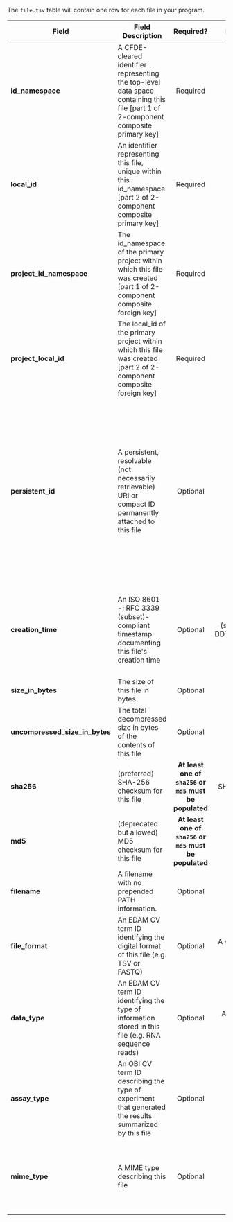 The `file.tsv` table will contain one row for each file in your program.


Field | Field Description | Required? | Field Value Type | Extra Info 
------|-------------------|:-----------:|:-------------:|------------
**id_namespace** | A CFDE-cleared identifier representing the top-level data space containing this file [part 1 of 2-component composite primary key] | Required | string | `id_namespace` is a unique URI prefix pre-registered with CFDE and attached to your program (or a subset of your program) that identifies anything labeled with it as belonging to you. Please see the [technical documentation](https://docs.nih-cfde.org/en/latest/c2m2/draft-C2M2_specification/#c2m2-identifiers) for a full discussion of how this information is built and used.
**local_id** | An identifier representing this file, unique within this id_namespace [part 2 of 2-component composite primary key] | Required | string | The string formed by concatenating the `id_namespace` and `local_id` field values must be unique for each row in this table.  Please see the [technical documentation](https://docs.nih-cfde.org/en/latest/c2m2/draft-C2M2_specification/#c2m2-identifiers) for a full discussion of how this information is to be used.
**project_id_namespace** | The id_namespace of the primary project within which this file was created [part 1 of 2-component composite foreign key] | Required | string | This will be the value of `id_namespace` in the row in [project.tsv](./TableInfo:-project.tsv) corresponding to the primary project that generated this file. If your program has not registered multiple CFDE identifier namespaces, this will be exactly the same value for all rows.
**project_local_id** | The local_id of the primary project within which this file was created [part 2 of 2-component composite foreign key] | Required | string | This will be the value of `local_id` in the row in [project.tsv](./TableInfo:-project.tsv) corresponding to the primary project that generated this file.
**persistent_id** | A persistent, resolvable (not necessarily retrievable) URI or compact ID permanently attached to this file | Optional | string | Meant to serve as a permanent address to which landing pages (which summarize metadata associated with this file) and other relevant annotations and functions can optionally be attached, including information enabling resolution to a network location through which the file can be accessed. **Actual network locations must not be embedded directly within this identifier: one level of indirection is required in order to protect persistent_id values from changes in network location over time as files are moved around.** Please see the [technical documentation](https://docs.nih-cfde.org/en/latest/c2m2/draft-C2M2_specification/#c2m2-identifiers) for a full discussion of how this information is to be used.
**creation_time** | An ISO 8601 -; RFC 3339 (subset)-compliant timestamp documenting this file's creation time | Optional | (string) YYYY-MM-DDTHH:MM:SS±NN:NN | Examples: <br/> `2021-01-08T00:00:00-00:00` ("Jan 8, 2021") <br/> `2021-00-00T00:00:00-00:00` ("2021") <br/>  `2021-01-08T00:45:40-04:00` ("Jan 8, 2021, 12:45:40AM, Zulu minus 4") <br/> Please see the [technical documentation](https://docs.nih-cfde.org/en/latest/c2m2/draft-C2M2_specification/#common-entity-fields) for a complete treatment.
**size_in_bytes** | The size of this file in bytes | Optional | integer | 
**uncompressed_size_in_bytes** | The total decompressed size in bytes of the contents of this file | Optional | integer |
**sha256** | (preferred) SHA-256 checksum for this file | **At least one of `sha256` or `md5` must be populated** | SHA-256 hash string |
**md5** | (deprecated but allowed) MD5 checksum for this file | **At least one of `sha256` or `md5` must be populated** | MD5 hash string |
**filename** | A filename with no prepended PATH information. | Optional | string | `filename` values do not need to be unique: record uniqueness is ensured by `local_id`. 
**file_format** | An EDAM CV term ID identifying the digital format of this file (e.g. TSV or FASTQ) | Optional | A valid EDAM `format:` term | [EDAM `format:` term lookup](https://www.ebi.ac.uk/ols/ontologies/edam/terms?iri=http%3A%2F%2Fedamontology.org%2Fformat_1915&viewMode=All&siblings=false) <br/> Example: `format:1930`
**data_type** | An EDAM CV term ID identifying the type of information stored in this file (e.g. RNA sequence reads) | Optional | A valid EDAM `data:` term | [EDAM `data:` term lookup](https://www.ebi.ac.uk/ols/ontologies/edam/terms?iri=http%3A%2F%2Fedamontology.org%2Fdata_0006&viewMode=All&siblings=false) <br/> Example: `data:2044`
**assay_type** | An OBI CV term ID describing the type of experiment that generated the results summarized by this file | Optional | A valid OBI term | [OBI lookup service](http://www.ontobee.org/ontology/OBI?iri=http://purl.obolibrary.org/obo/OBI_0000070) <br/> Example: `OBI:0002763`
**mime_type** | A MIME type describing this file | Optional | string | [Common MIME types](https://developer.mozilla.org/en-US/docs/Web/HTTP/Basics_of_HTTP/MIME_types/Common_types) <br/> --- <br/> [Tutorial for bulk MIME type identification](https://training.nih-cfde.org/en/latest/CFDE-Internal-Training/MIME-type/) <br/> --- <br/> Examples: <br/> `image/jpeg` <br/> `text/html` <br/>  `application/octet&#8209;stream` 